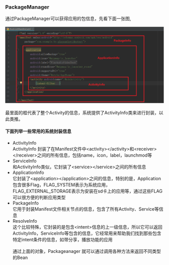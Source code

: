 ### PackageManager
通过PackageManager可以获得应用的包信息，先看下面一张图, <br> <br>
![](https://github.com/13660139155/AndroidMessageObtainTest/raw/master/image/android_manifestpng.png) <br> <br>
最里面的框代表了整个Activity的信息，系统提供了ActivityInfo类来进行封装，以此类推。<br>
#### 下面列举一些常用的系统封装信息
* ActivityInfo <br>
ActivityInfo 封装了在Manifest文件中\<activity>\</activity>和\<receiver>\</receiver>之间的所有信息，包括name，icon，label，launchmod等
* ServiceInfo <br>
和ActivityInfo类似，它封装了\<service>\</service>之间的所有信息
* ApplicationInfo <br>
它封装了\<application>\</application>之间的信息，特别的是，Application包含很多Flag，FLAG_SYSTEM表示为系统应用，FLAG_EXTERNAL_STORAGE表示为安装在sd卡上的应用等，通过这些FLAG可以很方便的判断应用类型
* PackageInfo <br>
它用于封装Manifest文件相关节点的信息，包含了所有Activity、Service等信息
* ResolveInfo <br>
这个比较特殊，它封装的是包含\<intent>信息的上一级信息，所以它可以返回ActivityInfo，ServiceInfo等包含<intent>的信息，它经常用来帮助我们找到那些包含特定intent条件的信息，如带分享，播放功能的应用 <br> <br>
    通过上面的对象，Packageanager 就可以通过调用各种方法来返回不同类型的Bean
